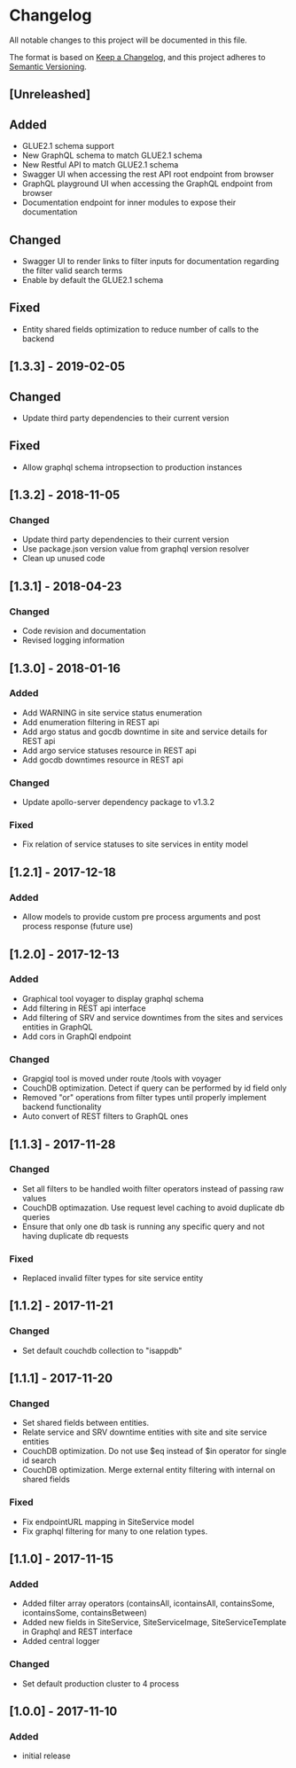 # Changelog
All notable changes to this project will be documented in this file.

The format is based on [Keep a Changelog](https://keepachangelog.com/en/1.0.0/),
and this project adheres to [Semantic Versioning](https://semver.org/spec/v2.0.0.html).

## [Unreleashed]
## Added
- GLUE2.1 schema support
- New GraphQL schema to match GLUE2.1 schema
- New Restful API to match GLUE2.1 schema
- Swagger UI when accessing the rest API root endpoint from browser
- GraphQL playground UI when accessing the GraphQL endpoint from browser
- Documentation endpoint for inner modules to expose their documentation
## Changed
- Swagger UI to render links to filter inputs for documentation regarding the filter valid search terms
- Enable by default the GLUE2.1 schema
## Fixed
- Entity shared fields optimization to reduce number of calls to the backend

## [1.3.3] - 2019-02-05
## Changed
- Update third party dependencies to their current version
## Fixed
- Allow graphql schema intropsection to production instances

## [1.3.2] - 2018-11-05
### Changed
- Update third party dependencies to their current version
- Use package.json version value from graphql version resolver
- Clean up unused code

## [1.3.1] - 2018-04-23
### Changed
- Code revision and documentation
- Revised logging information

## [1.3.0] - 2018-01-16
### Added
- Add WARNING in site service status enumeration
- Add enumeration filtering in REST api
- Add argo status and gocdb downtime in site and service details for REST api
- Add argo service statuses resource in REST api
- Add gocdb downtimes resource in REST api
### Changed
- Update apollo-server dependency package to v1.3.2
### Fixed
- Fix relation of service statuses to site services in entity model


## [1.2.1] - 2017-12-18
### Added
- Allow models to provide custom pre process arguments and post process response (future use)

## [1.2.0] - 2017-12-13
### Added
- Graphical tool voyager to display graphql schema
- Add filtering in REST api interface
- Add filtering of SRV and service downtimes from the sites and services entities in GraphQL
- Add cors in GraphQl endpoint
### Changed
- Grapgiql tool is moved under route /tools with voyager
- CouchDB optimization. Detect if query can be performed by id field only
- Removed "or" operations from filter types until properly implement backend functionality
- Auto convert of REST filters to GraphQL ones


## [1.1.3] - 2017-11-28
### Changed
- Set all filters to be handled woith filter operators instead of passing raw values
- CouchDB optimazation. Use request level caching to avoid duplicate db queries
- Ensure that only one db task is running any specific query and not having duplicate db requests
### Fixed
- Replaced invalid filter types for site service entity


## [1.1.2] - 2017-11-21
### Changed
- Set default couchdb collection to "isappdb"


## [1.1.1] - 2017-11-20
### Changed
- Set shared fields between entities.
- Relate service and SRV downtime entities with site and site service entities
- CouchDB optimization. Do not use $eq instead of $in operator for single id search
- CouchDB optimization. Merge external entity filtering with internal on shared fields
### Fixed
- Fix endpointURL mapping in SiteService model
- Fix graphql filtering for many to one relation types.


## [1.1.0] - 2017-11-15
### Added
- Added filter array operators (containsAll, icontainsAll, containsSome, icontainsSome, containsBetween)
- Added new fields in SiteService, SiteServiceImage, SiteServiceTemplate in Graphql and REST interface
- Added central logger
### Changed
- Set default production cluster to 4 process


## [1.0.0] - 2017-11-10
### Added
- initial release